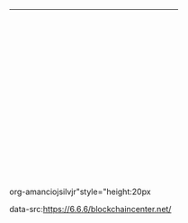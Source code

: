 
<table cellspacing="0" style="height: 300px; width: 300px;"><tr><td style="padding: 0px;"></td><td style="padding: 0px; position: relative; width: 226px; height: 274px;"><div style="width: 100%; height: 100%; position: relative; overflow: hidden;"><canvas width="678" height="822" style="width: 226px; height: 274px; position: absolute; z-index: 1; left: 0px; top: 0px;"></canvas><canvas width="678" height="822" style="width: 226px; height: 274px; position: absolute; z-index: 2; left: 0px; top: 0px;"></canvas></div></td><td style="padding: 0px;"><div style="height: 274px; overflow: hidden; width: 74px; left: 0px; position: relative; min-width: 74px;"><canvas width="222" height="822" style="width: 74px; height: 274px; position: absolute; z-index: 1; left: 0px; top: 0px;"></canvas><canvas width="222" height="822" style="width: 74px; height: 274px; position: absolute; z-index: 2; left: 0px; top: 0px;"></canvas></div></td></tr><tr><td style="padding: 0px;"></td><td style="height: 26px; padding: 0px; width: 226px;"><div style="width: 100%; height: 100%; position: relative; overflow: hidden;"><canvas width="678" height="78" style="width: 226px; height: 26px; position: absolute; z-index: 1; left: 0px; top: 0px;"></canvas><canvas width="678" height="78" style="width: 226px; height: 26px; position: absolute; z-index: 2; left: 0px; top: 0px;"></canvas></div></td><td style="padding: 0px;"><div style="width: 74px; height: 26px; overflow: hidden; min-width: 74px;"><canvas width="222" height="78" style="width: 74px; height: 26px;"></canvas></div></td></tr></table>


<bitcoin>org-amanciojsilvjr"style="height:20px



data-src:https://6.6.6/blockchaincenter.net/








